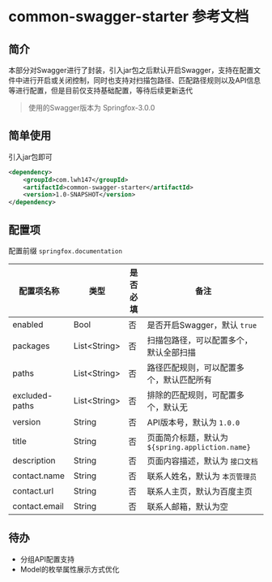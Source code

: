 # common-swagger-starter 参考文档

## 简介

本部分对Swagger进行了封装，引入jar包之后默认开启Swagger，支持在配置文件中进行开启或关闭控制，同时也支持对扫描包路径、匹配路径规则以及API信息等进行配置，但是目前仅支持基础配置，等待后续更新迭代

> 使用的Swagger版本为 Springfox-3.0.0

## 简单使用

引入jar包即可

```xml
<dependency>
    <groupId>com.lwh147</groupId>
    <artifactId>common-swagger-starter</artifactId>
    <version>1.0-SNAPSHOT</version>
</dependency>
```

## 配置项

配置前缀 `springfox.documentation`

| 配置项名称      | 类型          |  是否必填 | 备注 |
| -------------  | ------------  | -------- | --------------------------------------------- |
| enabled        | Bool          | 否       | 是否开启Swagger，默认 `true` |
| packages       | List\<String> | 否       | 扫描包路径，可以配置多个，默认全部扫描 |
| paths          | List\<String> | 否       | 路径匹配规则，可以配置多个，默认匹配所有 |
| excluded-paths | List\<String> | 否       | 排除的匹配规则，可配置多个，默认无 |
| version        | String        | 否       | API版本号，默认为 `1.0.0` |
| title          | String        | 否       | 页面简介标题，默认为 `${spring.appliction.name}` |
| description    | String        | 否       | 页面内容描述，默认为 `接口文档` |
| contact.name   | String        | 否       | 联系人姓名，默认为 `本页管理员` |
| contact.url    | String        | 否       | 联系人主页，默认为百度主页 |
| contact.email  | String        | 否       | 联系人邮箱，默认为空 |

## 待办

* 分组API配置支持
* Model的枚举属性展示方式优化
